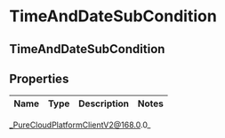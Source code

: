 # TimeAndDateSubCondition

## TimeAndDateSubCondition

## Properties

|Name | Type | Description | Notes|
|------------ | ------------- | ------------- | -------------|



_PureCloudPlatformClientV2@168.0.0_
